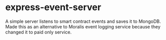 # express-event-server
A simple server listens to smart contract events and saves it to MongoDB.
Made this as an alternative to Moralis event logging service because they changed it to paid only service.
